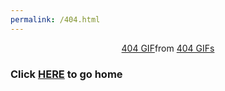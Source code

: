 ```yaml
---
permalink: /404.html
---
```



<div class="tenor-gif-embed" data-postid="22163955" data-share-method="host" data-aspect-ratio="1" data-width="75%"><p align="center"><a href="https://tenor.com/view/404-gif-22163955">404 GIF</a>from <a href="https://tenor.com/search/404-gifs">404 GIFs</a></p></div> <script type="text/javascript" async src="https://tenor.com/embed.js"></script>
<p align="center">
<h3>Click <a href="https://koraxial.github.io/">HERE</a> to go home</h3>
</p>
